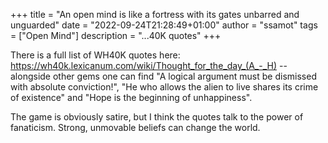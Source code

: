 +++
title = "An open mind is like a fortress with its gates unbarred and unguarded"
date = "2022-09-24T21:28:49+01:00"
author = "ssamot"
tags = ["Open Mind"]
description = "...40K quotes"
+++

There is a full list of WH40K quotes here: https://wh40k.lexicanum.com/wiki/Thought_for_the_day_(A_-_H) -- alongside other gems one can find "A logical argument must be dismissed with absolute conviction!",  "He who allows the alien to live shares its crime of existence" and "Hope is the beginning of unhappiness".

The game is obviously satire, but I think the quotes talk to the power of fanaticism. Strong, unmovable beliefs can change the world.
